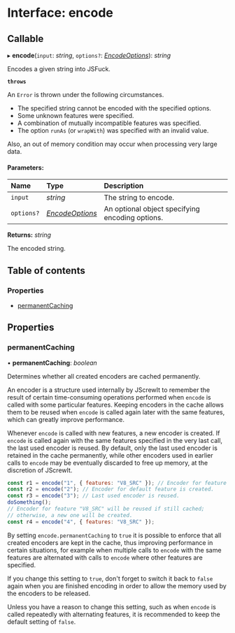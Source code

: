 # Interface: encode

## Callable

▸ **encode**(`input`: *string*, `options?`: [*EncodeOptions*](encodeoptions.md)): *string*

Encodes a given string into JSFuck.

**`throws`** 

An `Error` is thrown under the following circumstances.
 - The specified string cannot be encoded with the specified options.
 - Some unknown features were specified.
 - A combination of mutually incompatible features was specified.
 - The option `runAs` (or `wrapWith`) was specified with an invalid value.

Also, an out of memory condition may occur when processing very large data.

#### Parameters:

| Name | Type | Description |
| :------ | :------ | :------ |
| `input` | *string* | The string to encode. |
| `options?` | [*EncodeOptions*](encodeoptions.md) | An optional object specifying encoding options. |

**Returns:** *string*

The encoded string.

## Table of contents

### Properties

- [permanentCaching](encode.md#permanentcaching)

## Properties

### permanentCaching

• **permanentCaching**: *boolean*

Determines whether all created encoders are cached permanently.

An encoder is a structure used internally by JScrewIt to remember the result of certain
time-consuming operations performed when `encode` is called with some particular features.
Keeping encoders in the cache allows them to be reused when `encode` is called again later
with the same features, which can greatly improve performance.

Whenever `encode` is called with new features, a new encoder is created.
If `encode` is called again with the same features specified in the very last call, the last
used encoder is reused.
By default, only the last used encoder is retained in the cache permanently, while other
encoders used in earlier calls to `encode` may be eventually discarded to free up memory, at
the discretion of JScrewIt.

```js
const r1 = encode("1", { features: "V8_SRC" }); // Encoder for feature "V8_SRC" is created.
const r2 = encode("2"); // Encoder for default feature is created.
const r3 = encode("3"); // Last used encoder is reused.
doSomething();
// Encoder for feature "V8_SRC" will be reused if still cached;
// otherwise, a new one will be created.
const r4 = encode("4", { features: "V8_SRC" });
```

By setting `encode.permanentCaching` to `true` it is possible to enforce that all created
encoders are kept in the cache, thus improving performance in certain situations, for example
when multiple calls to `encode` with the same features are alternated with calls to `encode`
where other features are specified.

If you change this setting to `true`, don't forget to switch it back to `false` again when
you are finished encoding in order to allow the memory used by the encoders to be released.

Unless you have a reason to change this setting, such as when `encode` is called repeatedly
with alternating features, it is recommended to keep the default setting of `false`.
